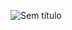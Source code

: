 ![Sem título](https://github.com/alxtomaz/ecommerce_dnc/assets/118612687/99086e95-b88d-4aee-a3a1-9f6f3c041b9a)
